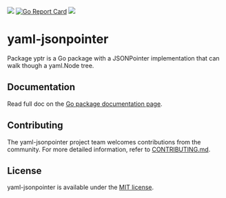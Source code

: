 
[![](https://godoc.org/github.com/github.com/zachelrath/yaml-jsonpointer?status.svg)](https://pkg.go.dev/github.com/zachelrath/yaml-jsonpointer?tab=doc)
[![Go Report Card](https://goreportcard.com/badge/github.com/zachelrath/yaml-jsonpointer)](https://goreportcard.com/report/github.com/zachelrath/yaml-jsonpointer)
![](https://github.com/zachelrath/yaml-jsonpointer/workflows/CI/badge.svg)


# yaml-jsonpointer

Package yptr is a Go package with a JSONPointer implementation that can walk though a yaml.Node tree.

## Documentation

Read full doc on the [Go package documentation page](https://pkg.go.dev/github.com/zachelrath/yaml-jsonpointer?tab=doc).

## Contributing

The yaml-jsonpointer project team welcomes contributions from the community. For more detailed information, refer to [CONTRIBUTING.md](CONTRIBUTING.md).

## License

yaml-jsonpointer is available under the [MIT license](LICENSE).
